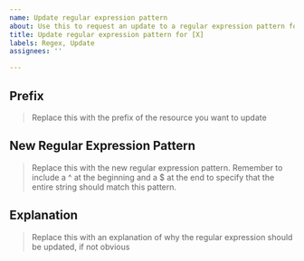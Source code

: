 ```yaml
---
name: Update regular expression pattern
about: Use this to request an update to a regular expression pattern for a given resource
title: Update regular expression pattern for [X]
labels: Regex, Update
assignees: ''

---
```


## Prefix

> Replace this with the prefix of the resource you want to update

## New Regular Expression Pattern

> Replace this with the new regular expression pattern. Remember to include a ^ at the beginning and a $ at the end to specify that the entire string should match this pattern.

## Explanation

> Replace this with an explanation of why the regular expression should be updated, if not obvious
